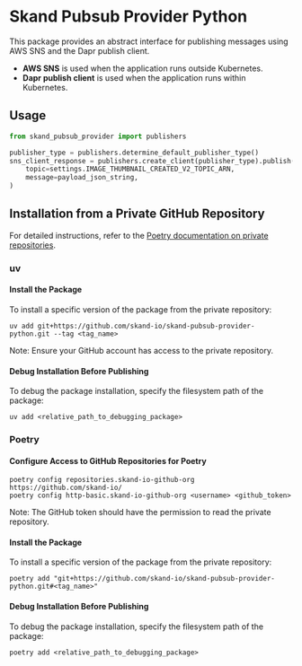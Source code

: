 # Skand Pubsub Provider Python

This package provides an abstract interface for publishing messages using AWS SNS and the Dapr publish client.

- **AWS SNS** is used when the application runs outside Kubernetes.
- **Dapr publish client** is used when the application runs within Kubernetes.

## Usage

```python
from skand_pubsub_provider import publishers

publisher_type = publishers.determine_default_publisher_type()
sns_client_response = publishers.create_client(publisher_type).publish(
    topic=settings.IMAGE_THUMBNAIL_CREATED_V2_TOPIC_ARN,
    message=payload_json_string,
)
```

## Installation from a Private GitHub Repository

For detailed instructions, refer to the [Poetry documentation on private repositories](https://python-poetry.org/docs/repositories/#private-repository-example).

### uv

#### Install the Package

To install a specific version of the package from the private repository:

```shell
uv add git+https://github.com/skand-io/skand-pubsub-provider-python.git --tag <tag_name>
```

Note: Ensure your GitHub account has access to the private repository.

#### Debug Installation Before Publishing

To debug the package installation, specify the filesystem path of the package:

```shell
uv add <relative_path_to_debugging_package>
```

### Poetry

#### Configure Access to GitHub Repositories for Poetry

```shell
poetry config repositories.skand-io-github-org https://github.com/skand-io/
poetry config http-basic.skand-io-github-org <username> <github_token>
```

Note: The GitHub token should have the permission to read the private repository.

#### Install the Package

To install a specific version of the package from the private repository:

```shell
poetry add "git+https://github.com/skand-io/skand-pubsub-provider-python.git#<tag_name>"
```

#### Debug Installation Before Publishing

To debug the package installation, specify the filesystem path of the package:

```shell
poetry add <relative_path_to_debugging_package>
```
